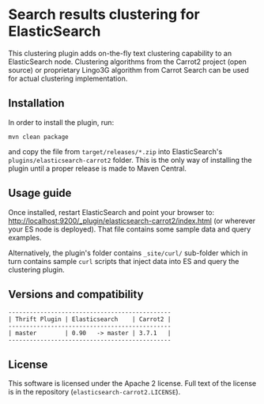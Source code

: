 Search results clustering for ElasticSearch
===========================================

This clustering plugin adds on-the-fly text clustering capability
to an ElasticSearch node. Clustering algorithms from the Carrot2
project (open source) or proprietary Lingo3G algorithm from
Carrot Search can be used for actual clustering implementation.

Installation
------------

In order to install the plugin, run: 
    
    mvn clean package
    
and copy the file from `target/releases/*.zip` into ElasticSearch's
`plugins/elasticsearch-carrot2` folder. This is the only way of
installing the plugin until a proper release is made to Maven Central.

Usage guide
-----------

Once installed, restart ElasticSearch and point your browser to:
<http://localhost:9200/_plugin/elasticsearch-carrot2/index.html>
(or wherever your ES node is deployed). That file contains
some sample data and query examples.

Alternatively, the plugin's folder contains `_site/curl/` sub-folder
which in turn contains sample `curl` scripts that inject data into
ES and query the clustering plugin.


Versions and compatibility
--------------------------

    ----------------------------------------------
    | Thrift Plugin | Elasticsearch    | Carrot2 |
    ----------------------------------------------
    | master        | 0.90   -> master | 3.7.1   |
    ----------------------------------------------


License
-------

This software is licensed under the Apache 2 license. Full text
of the license is in the repository (`elasticsearch-carrot2.LICENSE`).
